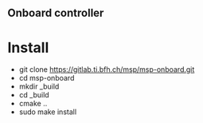 ## Onboard controller


# Install

- git clone https://gitlab.ti.bfh.ch/msp/msp-onboard.git
- cd msp-onboard
- mkdir _build
- cd _build
- cmake ..
- sudo make install

